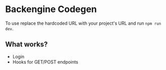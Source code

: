 # Backengine Codegen

To use replace the hardcoded URL with your project's URL and run `npm run dev`.

## What works?

- Login
- Hooks for GET/POST endpoints
